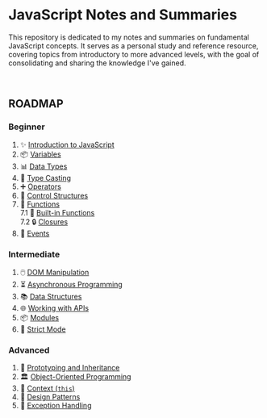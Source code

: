 # JavaScript Notes and Summaries

This repository is dedicated to my notes and summaries on fundamental JavaScript concepts. It serves as a personal study and reference resource, covering topics from introductory to more advanced levels, with the goal of consolidating and sharing the knowledge I've gained.

<br>

## ROADMAP

### Beginner

1. ✨ [Introduction to JavaScript](/1.Beginner/1.1.Introduction-to-JavaScript.md)
2. 📦 [Variables](/1.Beginner/1.2.Variables.md)
3. 📊 [Data Types](/1.Beginner/1.3.Data-Types.md)
4. 🔄 [Type Casting](/1.Beginner/1.4.Type-Casting.md)
5. ➕ [Operators](/1.Beginner/1.5.Operators.md)
6. 🔄 [Control Structures](/1.Beginner/1.6.Control-Structures.md)
7. 🔧 [Functions](/1.Beginner/1.7.0.Functions.md)<br>
7.1 🔨 [Built-in Functions](/1.Beginner/1.7.1.Built-in-functions.md)<br>
7.2 🔒 [Closures](/1.Beginner/1.7.2.Closures.md)<br>
8. 🎉 [Events](/1.Beginner/1.8.Events.md)


### Intermediate

1. 🖱️ [DOM Manipulation](/2.Intermediate/2.1.DOM-Manipulation.md)
2. ⏳ [Asynchronous Programming](/2.Intermediate/2.2.Asynchronous-Programming.md)
3. 📚 [Data Structures](/2.Intermediate/2.3.Data-Structures.md)
4. 🌐 [Working with APIs](/2.Intermediate/2.4.Working-with-APIs.md)
5. 📦 [Modules](/2.Intermediate/2.5.Modules.md)
6. 🚨 [Strict Mode](/2.Intermediate/2.6.Strict-Mode.md)


### Advanced

1. 🧬 [Prototyping and Inheritance](/3.Advanced/1.1.Prototypal-Inheritance.md)
2. 🏛️ [Object-Oriented Programming](/3.Advanced/1.2.Object-Oriented-Programming.md)
3. 🎯 [Context (`this`)](/3.Advanced/1.3.Context-this.md)
4. 🧩 [Design Patterns](/3.Advanced/1.4.Design-Patterns.md)
6. 🚨 [Exception Handling](/3.Advanced/1.5.Exception-Handling.md)